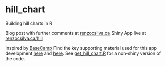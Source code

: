 # hill_chart
Building hill charts in R


Blog post with further comments at [renzocsilva.ca](renzocsilva.ca)
Shiny App live at [renzocsilva.ca/hill](https://renzocsilva.ca/hill)

Inspired by [BaseCamp](https://basecamp.com/features/hill-charts)
Find the key supporting material used for this app development [here](https://shiny.rstudio.com/articles/bookmarking-state.html) and [here](https://groups.google.com/forum/#!topic/shiny-discuss/FeqU0AoTpz0).
See [get_hill_chart.R](https://github.com/renzocsilva/hill_chart/blob/master/get_hill_chart.R) for a non-shiny version of the code. 



